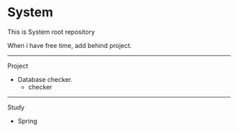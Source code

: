 # System

This is System root repository

When i have free time, add behind project.

-----------------------------------
Project

* Database checker.
   * checker

-----------------------------------
Study

* Spring
